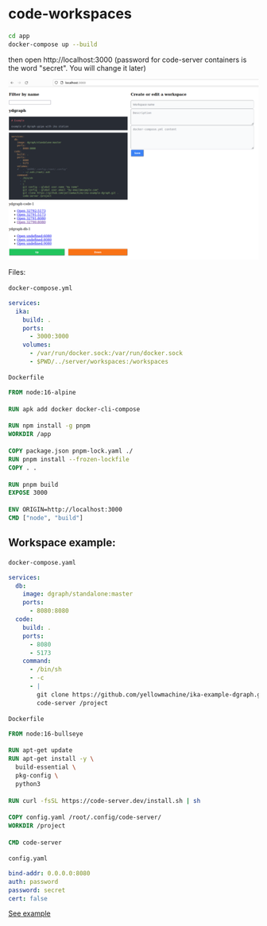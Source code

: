 # code-workspaces

```bash
cd app
docker-compose up --build
```

then open http://localhost:3000  (password for code-server containers is the word "secret". You will change it later)

![image](./code-workspaces.png)

Files:

`docker-compose.yml`

```yml
services:
  ika:
    build: .
    ports:
      - 3000:3000
    volumes:
      - /var/run/docker.sock:/var/run/docker.sock
      - $PWD/../server/workspaces:/workspaces
```

`Dockerfile`

```Dockerfile
FROM node:16-alpine

RUN apk add docker docker-cli-compose

RUN npm install -g pnpm
WORKDIR /app

COPY package.json pnpm-lock.yaml ./
RUN pnpm install --frozen-lockfile
COPY . .

RUN pnpm build
EXPOSE 3000

ENV ORIGIN=http://localhost:3000
CMD ["node", "build"]
```

## Workspace example:

`docker-compose.yaml`

```yaml
services:
  db:
    image: dgraph/standalone:master
    ports:
      - 8080:8080
  code: 
    build: .
    ports: 
      - 8080
      - 5173
    command:
      - /bin/sh
      - -c
      - |
        git clone https://github.com/yellowmachine/ika-example-dgraph.git .
        code-server /project
```

`Dockerfile`

```Dockerfile
FROM node:16-bullseye

RUN apt-get update 
RUN apt-get install -y \
  build-essential \
  pkg-config \
  python3

RUN curl -fsSL https://code-server.dev/install.sh | sh

COPY config.yaml /root/.config/code-server/
WORKDIR /project

CMD code-server
```

`config.yaml`

```yaml
bind-addr: 0.0.0.0:8080
auth: password
password: secret
cert: false
```

[See example](./server/README.md)